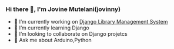 ### Hi there 👋, I'm Jovine Mutelani(jovinny)

<!--
**jovyinny/jovyinny** is a ✨ _special_ ✨ repository because its `README.md` (this file) appears on your GitHub profile.

Here are some ideas to get you started:
-->
- 🔭 I’m currently working on [Django Library Management System](https://github.com/jovyinny/Library-Management-System-1.git)
- 🌱 I’m currently learning Django
- 👯 I’m looking to collaborate on Django projetcs
- 💬 Ask me about Arduino,Python
<!--
- 📫 How to reach me: ...
- 😄 Pronouns: ...
- ⚡ Fun fact: ...
-->
